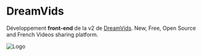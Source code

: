 DreamVids
=========

Développement **front-end** de la v2 de [DreamVids](https://github.com/Vetiore/DreamVids).
New, Free, Open Source and French Videos sharing platform.

![Logo](http://puu.sh/6Ues3.png "logo")
